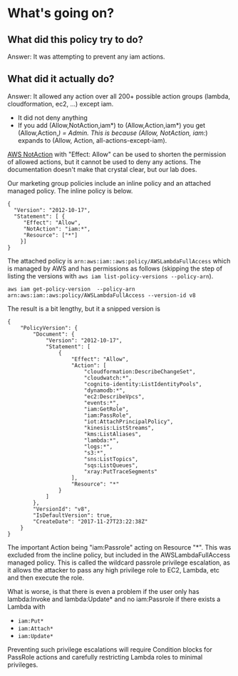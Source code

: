 # What's going on?


## What did this policy try to do?


Answer: It was attempting to prevent any iam actions.

## What did it actually do?

Answer: It allowed any action over all 200+ possible action groups (lambda, cloudformation, ec2, ...) except iam.

* It did not deny anything
* If you add (Allow,NotAction,iam*) to (Allow,Action,iam*) you get (Allow,Action,*) = Admin. This is because (Allow, NotAction, iam:*)
expands to (Allow, Action, all-actions-except-iam).

[AWS NotAction](https://docs.aws.amazon.com/IAM/latest/UserGuide/reference_policies_elements_notaction.html) with "Effect: Allow" can be used to shorten the permission  of allowed
actions, but it cannot be used to deny any actions. The documentation doesn't make that crystal clear, but our lab does.


Our marketing group policies include an inline policy and an attached managed policy. The inline policy is below.

```
{
  "Version": "2012-10-17",
  "Statement": [ {
     "Effect": "Allow",
     "NotAction": "iam:*",
     "Resource": ["*"]
    }]
}
```

The attached policy is `arn:aws:iam::aws:policy/AWSLambdaFullAccess` which is managed by AWS and has permissions as follows (skipping the step
of listing the versions with `aws iam list-policy-versions --policy-arn`).

```
aws iam get-policy-version  --policy-arn arn:aws:iam::aws:policy/AWSLambdaFullAccess --version-id v8
```

The result is a bit lengthy, but it a snipped version is
```
{
    "PolicyVersion": {
        "Document": {
            "Version": "2012-10-17",
            "Statement": [
                {
                    "Effect": "Allow",
                    "Action": [
                        "cloudformation:DescribeChangeSet",
                        "cloudwatch:*",
                        "cognito-identity:ListIdentityPools",
                        "dynamodb:*",
                        "ec2:DescribeVpcs",
                        "events:*",
                        "iam:GetRole",
                        "iam:PassRole",
                        "iot:AttachPrincipalPolicy",
                        "kinesis:ListStreams",
                        "kms:ListAliases",
                        "lambda:*",
                        "logs:*",
                        "s3:*",
                        "sns:ListTopics",
                        "sqs:ListQueues",
                        "xray:PutTraceSegments"
                    ],
                    "Resource": "*"
                }
            ]
        },
        "VersionId": "v8",
        "IsDefaultVersion": true,
        "CreateDate": "2017-11-27T23:22:38Z"
    }
}
```
The important Action being "iam:Passrole" acting on Resource "*". This was excluded from the incline policy, but included in the AWSLambdaFullAccess managed policy.
This is called the wildcard passrole privilege escalation, as it allows the attacker to pass any high privilege role to EC2, Lambda, etc and then execute the role.

What is worse, is that there is even a problem if the user only has lambda:Invoke and lambda:Update* and no iam:Passrole if there exists a Lambda with 

* `iam:Put*`
* `iam:Attach*`
* `iam:Update*`

Preventing such privilege escalations will require Condition blocks for PassRole actions and carefully restricting Lambda roles to minimal privileges.




